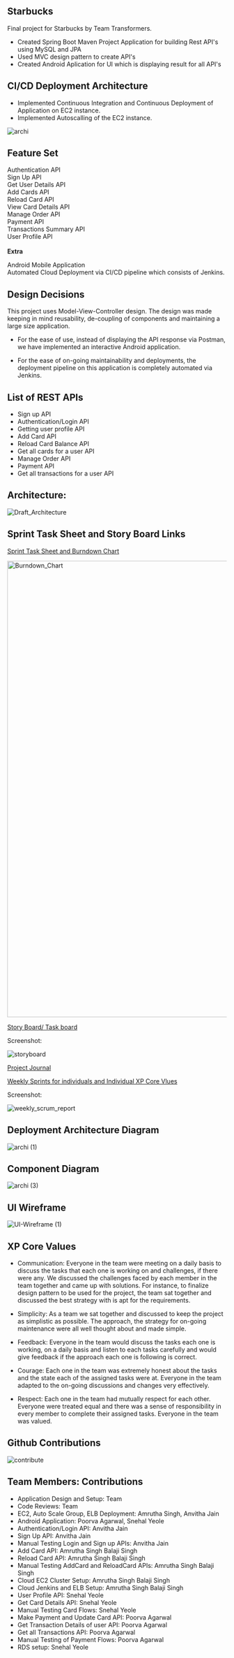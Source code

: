 ## Starbucks

Final project for Starbucks by Team Transformers.


* Created Spring Boot Maven Project Application for building Rest API's using MySQL and JPA
* Used MVC design pattern to create API's
* Created Android Aplication for UI which is displaying result for all API's


**CI/CD Deployment Architecture**
---


* Implemented Continuous Integration and Continuous Deployment of Application on EC2 instance.
* Implemented Autoscalling of the EC2 instance.

![archi](https://user-images.githubusercontent.com/42703827/57346097-2704a580-7102-11e9-8790-38c26d079399.png)


## Feature Set 


Authentication API </br> 
Sign Up API </br>
Get User Details API </br>
Add Cards API </br> 
Reload Card API </br> 
View Card Details API </br>
Manage Order API </br> 
Payment API </br> 
Transactions Summary API </br>
User Profile API </br> 
</br> 
<b> Extra </b> </br> 

Android Mobile Application </br> 
Automated Cloud Deployment via CI/CD pipeline which consists of Jenkins.


## Design Decisions 


This project uses Model-View-Controller design. The design was made keeping in mind reusability, de-coupling of components and maintaining a large size application. </br>

- For the ease of use, instead of displaying the API response via Postman, we have implemented an interactive Android application. </br>

- For the ease of on-going maintainability and deployments, the deployment pipeline on this application is completely automated via Jenkins.

 
**List of REST APIs**	
---
  	
* Sign up API
* Authentication/Login API
* Getting user profile API
* Add Card API
* Reload Card Balance API
* Get all cards for a user API
* Manage Order API
* Payment API
* Get all transactions for a user API

**Architecture:**
---


![Draft_Architecture](https://user-images.githubusercontent.com/44592616/57203492-5df18480-6f65-11e9-83c0-e96e9c6ed27f.png)




## Sprint Task Sheet and Story Board Links

[Sprint Task Sheet and Burndown Chart ](https://docs.google.com/spreadsheets/d/15Wpj40Am4bEe3XgMnDBChcCjzgIvM10R8c90u-sdjQk/edit?usp=sharing)


<img width="1046" alt="Burndown_Chart" src="https://user-images.githubusercontent.com/44592616/57564067-fc615980-735a-11e9-8ec7-dc3b26367f69.png">

[Story Board/ Task board ](https://github.com/amruthasingh/Starbucks-Transformers/projects/1)

Screenshot: 

![storyboard](https://user-images.githubusercontent.com/42703827/57564071-05522b00-735b-11e9-987d-6f0c182104c9.png)

[Project Journal ](https://github.com/amruthasingh/Starbucks-Transformers/tree/master/Sprint%20Reviews)

[Weekly Sprints for individuals and Individual XP Core Vlues](https://docs.google.com/spreadsheets/d/1lKzMqVtVFNgS5SjS00B9Lt-FgD2lddVnmd6EFCSYBfs/edit?usp=sharing)

Screenshot: 

![weekly_scrum_report](https://user-images.githubusercontent.com/42703827/57564070-01260d80-735b-11e9-9ad9-981c93eec2ad.png)

## Deployment Architecture Diagram



![archi (1)](https://user-images.githubusercontent.com/42703827/57350591-828b5f00-7113-11e9-966a-0e7ce56301bf.png)


## Component Diagram

![archi (3)](https://user-images.githubusercontent.com/42703827/57556868-14ba7f80-732d-11e9-9282-8f636df9f5b2.png)

## UI Wireframe

![UI-Wireframe (1)](https://user-images.githubusercontent.com/44592616/57556992-619e5600-732d-11e9-844e-aeb0a8758bc9.png)



 ## XP Core Values

* Communication: Everyone in the team were meeting on a daily basis to discuss the tasks that each one is working on and challenges, if there were any. We discussed the challenges faced by each member in the team together and came up with solutions. For instance, to finalize design pattern to be used for the project, the team sat together and discussed the best strategy with is apt for the requirements.

* Simplicity: As a team we sat together and discussed to keep the project as simplistic as possible. The approach, the strategy for on-going maintenance were all well thought about and made simple.

* Feedback: Everyone in the team would discuss the tasks each one is working, on a daily basis and listen to each tasks carefully and would give feedback if the approach each one is following is correct.  

* Courage: Each one in the team was extremely honest about the tasks and the state each of the assigned tasks were at. Everyone in the team adapted to the on-going discussions and changes very effectively. 

* Respect: Each one in the team had mutually respect for each other. Everyone were treated equal and there was a sense of responsibility in every member to complete their assigned tasks. Everyone in the team was valued.


## Github Contributions

![contribute](https://user-images.githubusercontent.com/42703827/57564157-3c750c00-735c-11e9-89b4-74bee22c43c6.png)

**Team Members: Contributions**
---

* Application Design and Setup: Team
* Code Reviews: Team
* EC2, Auto Scale Group, ELB Deployment: Amrutha Singh, Anvitha Jain
* Android Application: Poorva Agarwal, Snehal Yeole
* Authentication/Login API: Anvitha Jain
* Sign Up API: Anvitha Jain
* Manual Testing Login and Sign up APIs: Anvitha Jain
* Add Card API: Amrutha Singh Balaji Singh 
* Reload Card API: Amrutha Singh Balaji Singh 
* Manual Testing AddCard and ReloadCard APIs: Amrutha Singh Balaji Singh 
* Cloud EC2 Cluster Setup: Amrutha Singh Balaji Singh 
* Cloud Jenkins and ELB Setup: Amrutha Singh Balaji Singh
* User Profile API: Snehal Yeole
* Get Card Details API: Snehal Yeole
* Manual Testing Card Flows: Snehal Yeole
* Make Payment and Update Card API: Poorva Agarwal
* Get Transaction Details of user API: Poorva Agarwal
* Get all Transactions API: Poorva Agarwal
* Manual Testing of Payment Flows: Poorva Agarwal
* RDS setup: Snehal Yeole








